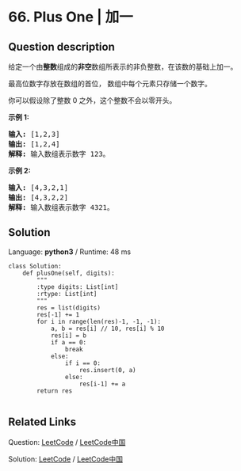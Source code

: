 # 66. Plus One | 加一

## Question description

<!--If you want to use the English description, use <p>Given a <strong>non-empty</strong> array of digits&nbsp;representing a non-negative integer, plus one to the integer.</p>

<p>The digits are stored such that the most significant digit is at the head of the list, and each element in the array contain a single digit.</p>

<p>You may assume the integer does not contain any leading zero, except the number 0 itself.</p>

<p><strong>Example 1:</strong></p>

<pre>
<strong>Input:</strong> [1,2,3]
<strong>Output:</strong> [1,2,4]
<strong>Explanation:</strong> The array represents the integer 123.
</pre>

<p><strong>Example 2:</strong></p>

<pre>
<strong>Input:</strong> [4,3,2,1]
<strong>Output:</strong> [4,3,2,2]
<strong>Explanation:</strong> The array represents the integer 4321.
</pre> instead-->
<p>给定一个由<strong>整数</strong>组成的<strong>非空</strong>数组所表示的非负整数，在该数的基础上加一。</p>

<p>最高位数字存放在数组的首位， 数组中每个元素只存储一个数字。</p>

<p>你可以假设除了整数 0 之外，这个整数不会以零开头。</p>

<p><strong>示例&nbsp;1:</strong></p>

<pre><strong>输入:</strong> [1,2,3]
<strong>输出:</strong> [1,2,4]
<strong>解释:</strong> 输入数组表示数字 123。
</pre>

<p><strong>示例&nbsp;2:</strong></p>

<pre><strong>输入:</strong> [4,3,2,1]
<strong>输出:</strong> [4,3,2,2]
<strong>解释:</strong> 输入数组表示数字 4321。
</pre>




## Solution

Language: **python3**  /  Runtime: 48 ms

```python3
class Solution:
    def plusOne(self, digits):
        """
        :type digits: List[int]
        :rtype: List[int]
        """
        res = list(digits)
        res[-1] += 1
        for i in range(len(res)-1, -1, -1):
            a, b = res[i] // 10, res[i] % 10
            res[i] = b
            if a == 0:
                break
            else:
                if i == 0:
                    res.insert(0, a)
                else:
                    res[i-1] += a
        return res
        
```



## Related Links

Question: [LeetCode](https://leetcode.com/problems/plus-one/description/)  /  [LeetCode中国](https://leetcode-cn.com/problems/plus-one/description/)

Solution: [LeetCode](https://leetcode.com/articles/plus-one/)  /  [LeetCode中国](https://leetcode-cn.com/articles/plus-one/)